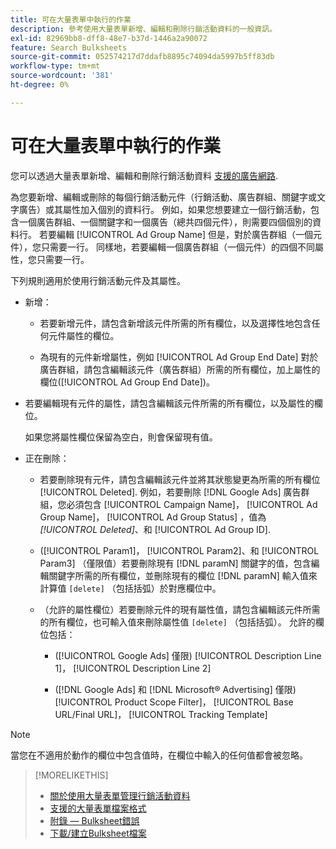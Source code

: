 ```yaml
---
title: 可在大量表單中執行的作業
description: 參考使用大量表單新增、編輯和刪除行銷活動資料的一般資訊。
exl-id: 82969bb8-dff8-48e7-b37d-1446a2a90072
feature: Search Bulksheets
source-git-commit: 052574217d7ddafb8895c74094da5997b5ff83db
workflow-type: tm+mt
source-wordcount: '381'
ht-degree: 0%

---
```


# 可在大量表單中執行的作業

您可以透過大量表單新增、編輯和刪除行銷活動資料 [支援的廣告網路](../bulksheet-about.md#bulksheet-functionality-by-network).

為您要新增、編輯或刪除的每個行銷活動元件（行銷活動、廣告群組、關鍵字或文字廣告）或其屬性加入個別的資料行。 例如，如果您想要建立一個行銷活動，包含一個廣告群組、一個關鍵字和一個廣告（總共四個元件），則需要四個個別的資料行。 若要編輯 [!UICONTROL Ad Group Name] 但是，對於廣告群組（一個元件），您只需要一行。 同樣地，若要編輯一個廣告群組（一個元件）的四個不同屬性，您只需要一行。

下列規則適用於使用行銷活動元件及其屬性。

* 新增：

   * 若要新增元件，請包含新增該元件所需的所有欄位，以及選擇性地包含任何元件屬性的欄位。

   * 為現有的元件新增屬性，例如 [!UICONTROL Ad Group End Date] 對於廣告群組，請包含編輯該元件（廣告群組）所需的所有欄位，加上屬性的欄位([!UICONTROL Ad Group End Date])。

* 若要編輯現有元件的屬性，請包含編輯該元件所需的所有欄位，以及屬性的欄位。

  如果您將屬性欄位保留為空白，則會保留現有值。

* 正在刪除：

   * 若要刪除現有元件，請包含編輯該元件並將其狀態變更為所需的所有欄位 [!UICONTROL Deleted]. 例如，若要刪除 [!DNL Google Ads] 廣告群組，您必須包含 [!UICONTROL Campaign Name]， [!UICONTROL Ad Group Name]， [!UICONTROL Ad Group Status] ，值為 <i>[!UICONTROL Deleted]</i>、和 [!UICONTROL Ad Group ID].

   * ([!UICONTROL Param1]， [!UICONTROL Param2]、和 [!UICONTROL Param3] （僅限值）若要刪除現有 [!DNL paramN] 關鍵字的值，包含編輯關鍵字所需的所有欄位，並刪除現有的欄位 [!DNL paramN] 輸入值來計算值 `[delete]` （包括括弧）於對應欄位中。

   * （允許的屬性欄位）若要刪除元件的現有屬性值，請包含編輯該元件所需的所有欄位，也可輸入值來刪除屬性值 `[delete]` （包括括弧）。 允許的欄位包括：

      * ([!UICONTROL Google Ads] 僅限) [!UICONTROL Description Line 1]， [!UICONTROL Description Line 2]

      * ([!DNL Google Ads] 和 [!DNL Microsoft® Advertising] 僅限) [!UICONTROL Product Scope Filter]， [!UICONTROL Base URL/Final URL]， [!UICONTROL Tracking Template]

>[!NOTE]
>
>當您在不適用於動作的欄位中包含值時，在欄位中輸入的任何值都會被忽略。

>[!MORELIKETHIS]
>
>* [關於使用大量表單管理行銷活動資料](../bulksheet-about.md)
>* [支援的大量表單檔案格式](bulksheet-file-formats.md)
>* [附錄 — Bulksheet錯誤](../bulksheet-errors.md)
>* [下載/建立Bulksheet檔案](../bulksheet-download.md)
